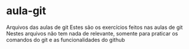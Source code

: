 # aula-git
Arquivos das aulas de git
Estes são os exercícios feitos nas aulas de git
Nestes arquivos não tem nada de relevante, somente para praticar os comandos do git e as funcionalidades do github
